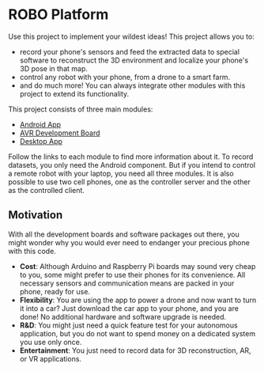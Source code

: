 # ROBO Platform

Use this project to implement your wildest ideas! This project allows you to:

- record your phone's sensors and feed the extracted data to special software to reconstruct the 3D environment and localize your phone's 3D pose in that map.
- control any robot with your phone, from a drone to a smart farm.
- and do much more! You can always integrate other modules with this project to extend its functionality.

This project consists of three main modules:

- [Android App](https://github.com/m-dayani/robo-platform-android)
- [AVR Development Board](https://github.com/m-dayani/robo-platform-avr)
- [Desktop App](https://github.com/m-dayani/robo-platform-desktop)

Follow the links to each module to find more information about it. To record datasets, you only need the Android component. But if you intend to control a remote robot with your laptop, you need all three modules. It is also possible to use two cell phones, one as the controller server and the other as the controlled client.

## Motivation

With all the development boards and software packages out there, you might wonder why you would ever need to endanger your precious phone with this code.

- **Cost**: Although Arduino and Raspberry Pi boards may sound very cheap to you, some might prefer to use their phones for its convenience. All necessary sensors and communication means are packed in your phone, ready for use.
- **Flexibility**: You are using the app to power a drone and now want to turn it into a car? Just download the car app to your phone, and you are done! No additional hardware and software upgrade is needed.
- **R&D**: You might just need a quick feature test for your autonomous application, but you do not want to spend money on a dedicated system you use only once.
- **Entertainment**: You just need to record data for 3D reconstruction, AR, or VR applications.
